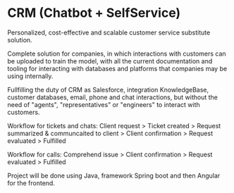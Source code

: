 # CRM (Chatbot + SelfService)
Personalized, cost-effective and scalable customer service substitute solution.

Complete solution for companies, in which interactions with customers can be uploaded to train the model, with all the current documentation and tooling for interacting with databases and platforms that companies may be using internally.

Fullfilling the duty of CRM as Salesforce, integration KnowledgeBase, customer databases, email, phone and chat interactions, but without the need of "agents", "representatives" or "engineers" to interact with customers.

Workflow for tickets and chats:
Client request > Ticket created > Request summarized & communcaited to client > Client confirmation > Request evaluated > Fulfilled

Workflow for calls:
Comprehend issue > Client confirmation > Request evaluated > Fulfilled

Project will be done using Java, framework Spring boot and then Angular for the frontend.



